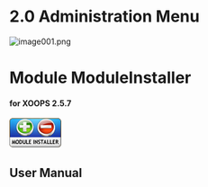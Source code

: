 # 2.0 Administration Menu

![image001.png](assets/image001.png)

# Module ModuleInstaller 

#### for XOOPS 2.5.7 

![logoModule.png](/en/assets/logoModule.png) 

## User Manual 




 
